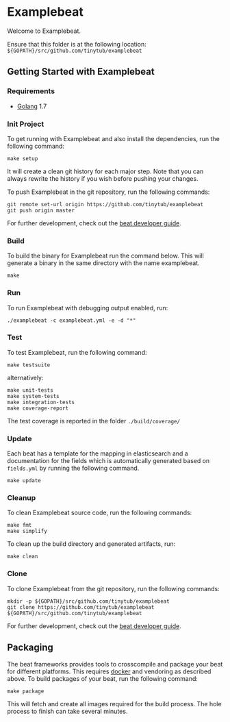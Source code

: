 # Examplebeat

Welcome to Examplebeat.

Ensure that this folder is at the following location:
`${GOPATH}/src/github.com/tinytub/examplebeat`

## Getting Started with Examplebeat

### Requirements

* [Golang](https://golang.org/dl/) 1.7

### Init Project
To get running with Examplebeat and also install the
dependencies, run the following command:

```
make setup
```

It will create a clean git history for each major step. Note that you can always rewrite the history if you wish before pushing your changes.

To push Examplebeat in the git repository, run the following commands:

```
git remote set-url origin https://github.com/tinytub/examplebeat
git push origin master
```

For further development, check out the [beat developer guide](https://www.elastic.co/guide/en/beats/libbeat/current/new-beat.html).

### Build

To build the binary for Examplebeat run the command below. This will generate a binary
in the same directory with the name examplebeat.

```
make
```


### Run

To run Examplebeat with debugging output enabled, run:

```
./examplebeat -c examplebeat.yml -e -d "*"
```


### Test

To test Examplebeat, run the following command:

```
make testsuite
```

alternatively:
```
make unit-tests
make system-tests
make integration-tests
make coverage-report
```

The test coverage is reported in the folder `./build/coverage/`

### Update

Each beat has a template for the mapping in elasticsearch and a documentation for the fields
which is automatically generated based on `fields.yml` by running the following command.

```
make update
```


### Cleanup

To clean  Examplebeat source code, run the following commands:

```
make fmt
make simplify
```

To clean up the build directory and generated artifacts, run:

```
make clean
```


### Clone

To clone Examplebeat from the git repository, run the following commands:

```
mkdir -p ${GOPATH}/src/github.com/tinytub/examplebeat
git clone https://github.com/tinytub/examplebeat ${GOPATH}/src/github.com/tinytub/examplebeat
```


For further development, check out the [beat developer guide](https://www.elastic.co/guide/en/beats/libbeat/current/new-beat.html).


## Packaging

The beat frameworks provides tools to crosscompile and package your beat for different platforms. This requires [docker](https://www.docker.com/) and vendoring as described above. To build packages of your beat, run the following command:

```
make package
```

This will fetch and create all images required for the build process. The hole process to finish can take several minutes.

